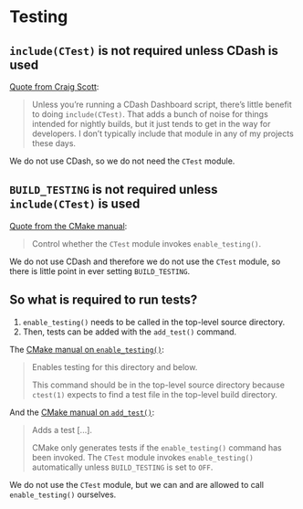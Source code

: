 <!--
SPDX-FileCopyrightText: 2025 Thomas Mathys
SPDX-License-Identifier: MIT
-->

# Testing
## `include(CTest)` is not required unless CDash is used
[Quote from Craig Scott](https://discourse.cmake.org/t/project-structure-for-unit-testing-and-coverage/9038/4):

> Unless you’re running a CDash Dashboard script, there’s little benefit to
> doing `include(CTest)`. That adds a bunch of noise for things intended for
> nightly builds, but it just tends to get in the way for developers.
> I don’t typically include that module in any of my projects these days.

We do not use CDash, so we do not need the `CTest` module.

## `BUILD_TESTING` is not required unless `include(CTest)` is used
[Quote from the CMake manual](https://cmake.org/cmake/help/latest/variable/BUILD_TESTING.html):

> Control whether the `CTest` module invokes `enable_testing()`.

We do not use CDash and therefore we do not use the `CTest` module, so there
is little point in ever setting `BUILD_TESTING`.

## So what is required to run tests?
1. `enable_testing()` needs to be called in the top-level source directory.
2. Then, tests can be added with the `add_test()` command.

The [CMake manual on `enable_testing()`](https://cmake.org/cmake/help/latest/command/enable_testing.html):

> Enables testing for this directory and below.
>
> This command should be in the top-level source directory because `ctest(1)`
> expects to find a test file in the top-level build directory.

And the [CMake manual on `add_test()`](https://cmake.org/cmake/help/latest/command/add_test.html):

> Adds a test [...].
>
> CMake only generates tests if the `enable_testing()` command has been invoked.
> The `CTest` module invokes `enable_testing()` automatically unless `BUILD_TESTING`
> is set to `OFF`.

We do not use the `CTest` module, but we can and are allowed to call
`enable_testing()` ourselves.
